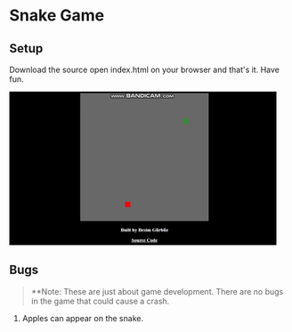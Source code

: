 ﻿# Snake Game

## Setup
Download the source open index.html on your browser and that's it. Have fun. <br>

![](readme.gif)

## Bugs
> **Note: These are just about game development. There are no bugs in the game that could cause a crash.

1. Apples can appear on the snake.
